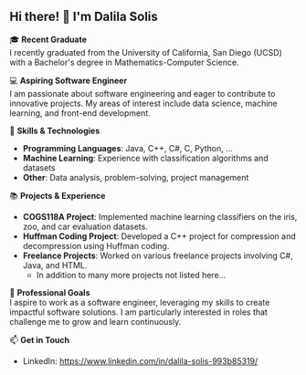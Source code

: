 ## Hi there! 👋 I'm Dalila Solis

🎓 **Recent Graduate**  
I recently graduated from the University of California, San Diego (UCSD) with a Bachelor's degree in Mathematics-Computer Science.

💻 **Aspiring Software Engineer**  
I am passionate about software engineering and eager to contribute to innovative projects. My areas of interest include data science, machine learning, and front-end development.

🔧 **Skills & Technologies**  
- **Programming Languages**: Java, C++, C#, C, Python, ...
- **Machine Learning**: Experience with classification algorithms and datasets
- **Other**: Data analysis, problem-solving, project management

📚 **Projects & Experience**  
- **COGS118A Project**: Implemented machine learning classifiers on the iris, zoo, and car evaluation datasets.
- **Huffman Coding Project**: Developed a C++ project for compression and decompression using Huffman coding.
- **Freelance Projects**: Worked on various freelance projects involving C#, Java, and HTML.
  - In addition to many more projects not listed here...

💼 **Professional Goals**  
I aspire to work as a software engineer, leveraging my skills to create impactful software solutions. I am particularly interested in roles that challenge me to grow and learn continuously.

📫 **Get in Touch**  
- LinkedIn: https://www.linkedin.com/in/dalila-solis-993b85319/
